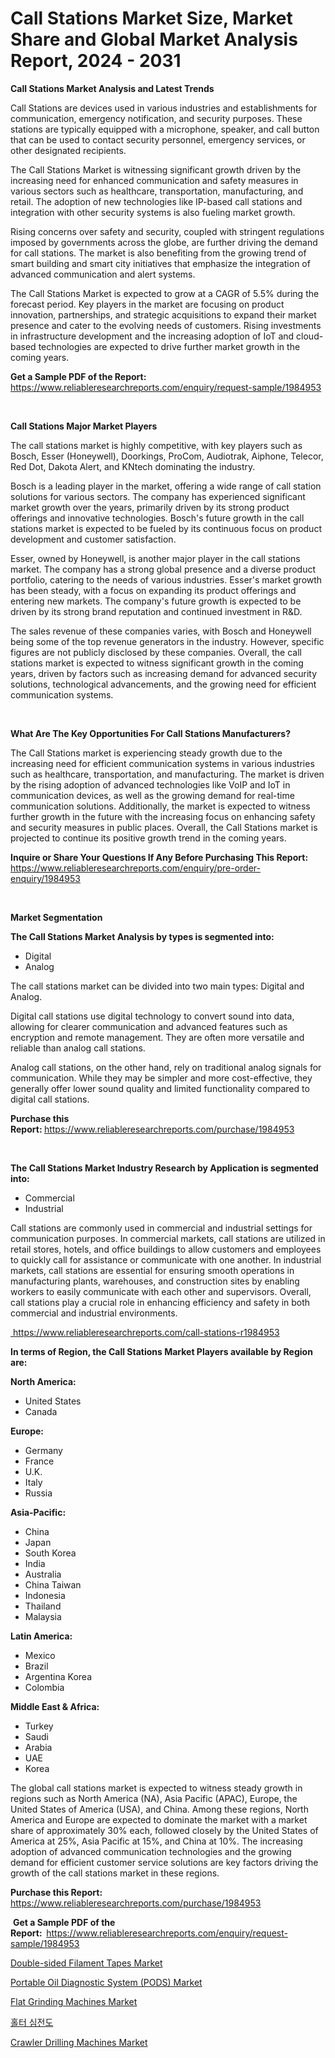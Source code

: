 <p><h1>Call Stations Market Size, Market Share and Global Market Analysis Report, 2024 - 2031</h1></p><p><strong>Call Stations Market Analysis and Latest Trends</strong></p>
<p><p>Call Stations are devices used in various industries and establishments for communication, emergency notification, and security purposes. These stations are typically equipped with a microphone, speaker, and call button that can be used to contact security personnel, emergency services, or other designated recipients.</p><p>The Call Stations Market is witnessing significant growth driven by the increasing need for enhanced communication and safety measures in various sectors such as healthcare, transportation, manufacturing, and retail. The adoption of new technologies like IP-based call stations and integration with other security systems is also fueling market growth.</p><p>Rising concerns over safety and security, coupled with stringent regulations imposed by governments across the globe, are further driving the demand for call stations. The market is also benefiting from the growing trend of smart building and smart city initiatives that emphasize the integration of advanced communication and alert systems.</p><p>The Call Stations Market is expected to grow at a CAGR of 5.5% during the forecast period. Key players in the market are focusing on product innovation, partnerships, and strategic acquisitions to expand their market presence and cater to the evolving needs of customers. Rising investments in infrastructure development and the increasing adoption of IoT and cloud-based technologies are expected to drive further market growth in the coming years.</p></p>
<p><strong>Get a Sample PDF of the Report:&nbsp;</strong> <a href="https://www.reliableresearchreports.com/enquiry/request-sample/1984953">https://www.reliableresearchreports.com/enquiry/request-sample/1984953</a></p>
<p>&nbsp;</p>
<p><strong>Call Stations Major Market Players</strong></p>
<p><p>The call stations market is highly competitive, with key players such as Bosch, Esser (Honeywell), Doorkings, ProCom, Audiotrak, Aiphone, Telecor, Red Dot, Dakota Alert, and KNtech dominating the industry. </p><p>Bosch is a leading player in the market, offering a wide range of call station solutions for various sectors. The company has experienced significant market growth over the years, primarily driven by its strong product offerings and innovative technologies. Bosch's future growth in the call stations market is expected to be fueled by its continuous focus on product development and customer satisfaction.</p><p>Esser, owned by Honeywell, is another major player in the call stations market. The company has a strong global presence and a diverse product portfolio, catering to the needs of various industries. Esser's market growth has been steady, with a focus on expanding its product offerings and entering new markets. The company's future growth is expected to be driven by its strong brand reputation and continued investment in R&D.</p><p>The sales revenue of these companies varies, with Bosch and Honeywell being some of the top revenue generators in the industry. However, specific figures are not publicly disclosed by these companies. Overall, the call stations market is expected to witness significant growth in the coming years, driven by factors such as increasing demand for advanced security solutions, technological advancements, and the growing need for efficient communication systems.</p></p>
<p>&nbsp;</p>
<p><strong>What Are The Key Opportunities For Call Stations Manufacturers?</strong></p>
<p><p>The Call Stations market is experiencing steady growth due to the increasing need for efficient communication systems in various industries such as healthcare, transportation, and manufacturing. The market is driven by the rising adoption of advanced technologies like VoIP and IoT in communication devices, as well as the growing demand for real-time communication solutions. Additionally, the market is expected to witness further growth in the future with the increasing focus on enhancing safety and security measures in public places. Overall, the Call Stations market is projected to continue its positive growth trend in the coming years.</p></p>
<p><strong>Inquire or Share Your Questions If Any Before Purchasing This Report:</strong> <a href="https://www.reliableresearchreports.com/enquiry/pre-order-enquiry/1984953">https://www.reliableresearchreports.com/enquiry/pre-order-enquiry/1984953</a></p>
<p>&nbsp;</p>
<p><strong>Market Segmentation</strong></p>
<p><strong>The Call Stations Market Analysis by types is segmented into:</strong></p>
<p><ul><li>Digital</li><li>Analog</li></ul></p>
<p><p>The call stations market can be divided into two main types: Digital and Analog. </p><p>Digital call stations use digital technology to convert sound into data, allowing for clearer communication and advanced features such as encryption and remote management. They are often more versatile and reliable than analog call stations.</p><p>Analog call stations, on the other hand, rely on traditional analog signals for communication. While they may be simpler and more cost-effective, they generally offer lower sound quality and limited functionality compared to digital call stations.</p></p>
<p><strong>Purchase this Report:&nbsp;</strong><a href="https://www.reliableresearchreports.com/purchase/1984953">https://www.reliableresearchreports.com/purchase/1984953</a></p>
<p>&nbsp;</p>
<p><strong>The Call Stations Market Industry Research by Application is segmented into:</strong></p>
<p><ul><li>Commercial</li><li>Industrial</li></ul></p>
<p><p>Call stations are commonly used in commercial and industrial settings for communication purposes. In commercial markets, call stations are utilized in retail stores, hotels, and office buildings to allow customers and employees to quickly call for assistance or communicate with one another. In industrial markets, call stations are essential for ensuring smooth operations in manufacturing plants, warehouses, and construction sites by enabling workers to easily communicate with each other and supervisors. Overall, call stations play a crucial role in enhancing efficiency and safety in both commercial and industrial environments.</p></p>
<p><a href="https://www.reliableresearchreports.com/call-stations-r1984953">&nbsp;https://www.reliableresearchreports.com/call-stations-r1984953</a></p>
<p><strong>In terms of Region, the Call Stations Market Players available by Region are:</strong></p>
<p>
    <p> <strong> North America: </strong>
        <ul>
            <li>United States</li>
            <li>Canada</li>
        </ul>
        </p> 
    <p> <strong> Europe: </strong>
        <ul>
            <li>Germany</li>
            <li>France</li>
            <li>U.K.</li>
            <li>Italy</li>
            <li>Russia</li>
        </ul>
        </p> 
    <p> <strong> Asia-Pacific: </strong>
        <ul>
            <li>China</li>
            <li>Japan</li>
            <li>South Korea</li>
            <li>India</li>
            <li>Australia</li>
            <li>China Taiwan</li>
            <li>Indonesia</li>
            <li>Thailand</li>
            <li>Malaysia</li>
        </ul>
        </p> 
    <p> <strong> Latin America: </strong>
        <ul>
            <li>Mexico</li>
            <li>Brazil</li>
            <li>Argentina Korea</li>
            <li>Colombia</li>
        </ul>
        </p> 
    <p> <strong> Middle East & Africa: </strong>
        <ul>
            <li>Turkey</li>
            <li>Saudi</li>
            <li>Arabia</li>
            <li>UAE</li>
            <li>Korea</li>
        </ul>
    </p>
    </p>
<p><p>The global call stations market is expected to witness steady growth in regions such as North America (NA), Asia Pacific (APAC), Europe, the United States of America (USA), and China. Among these regions, North America and Europe are expected to dominate the market with a market share of approximately 30% each, followed closely by the United States of America at 25%, Asia Pacific at 15%, and China at 10%. The increasing adoption of advanced communication technologies and the growing demand for efficient customer service solutions are key factors driving the growth of the call stations market in these regions.</p></p>
<p><strong>Purchase this Report: </strong><a href="https://www.reliableresearchreports.com/purchase/1984953">https://www.reliableresearchreports.com/purchase/1984953</a></p>
<p>&nbsp;<strong>Get a Sample PDF of the Report:&nbsp;&nbsp;</strong><a href="https://www.reliableresearchreports.com/enquiry/request-sample/1984953">https://www.reliableresearchreports.com/enquiry/request-sample/1984953</a></p>
<p><strong></strong></p>
<p><p><a href="https://medium.com/@eujr673/comprehensive-analysis-of-the-global-double-sided-filament-tapes-market-growth-trends-market-d4c10b0c4369">Double-sided Filament Tapes Market</a></p><p><a href="https://issuu.com/reportprime-2/docs/portable-oil-diagnostic-system-pods-market-size-20">Portable Oil Diagnostic System (PODS) Market</a></p><p><a href="https://github.com/Krish2023na/Market-Research-Report-List-5/blob/main/flat-grinding-machines-market.md">Flat Grinding Machines Market</a></p><p><a href="https://medium.com/@ucghafeg91/%EA%B8%80%EB%A1%9C%EB%B2%8C-%ED%99%80%ED%84%B0-%EC%8B%AC%EC%A0%84%EB%8F%84-%EC%8B%9C%EC%9E%A5%EC%9D%80-2024%EB%85%84%EB%B6%80%ED%84%B0-2031%EB%85%84%EA%B9%8C%EC%A7%80%EC%9D%98-%EA%B8%B0%EA%B0%84-%EB%8F%99%EC%95%88-7-6-%EC%9D%98-%EC%97%B0%ED%8F%89%EA%B7%A0-%EC%84%B1%EC%9E%A5%EB%A5%A0%EC%9D%84-%EB%82%98%ED%83%80%EB%82%BC-%EA%B2%83%EC%9C%BC%EB%A1%9C-%EC%98%88%EC%83%81%EB%90%A9%EB%8B%88%EB%8B%A4-cf1fe00f52df">홀터 심전도</a></p><p><a href="https://issuu.com/reportprime-2/docs/crawler-drilling-machines-market-size-2030.pptx">Crawler Drilling Machines Market</a></p></p>